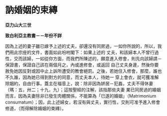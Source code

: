 # 訥婚姻的束縳


**亞力山大三世**

**致白利亞主教書－－年份不詳**





因為上述的妻子雖已嫁予上述的丈夫，卻還沒有同房過，一如你所說的，所以，我們用此宗座的文件，書面如此吩咐閣下：如果上述的
丈夫，和該婦本人不曾行過性，交而該婦，一如從你方面，而我們所陳述的，願意進入修會，則先向該婦請－保證書，保證自己該在兩個月之，內或進修會，或返回
自己丈夫身邊，然後你要赦免她因反對或因中止上訴所遭受的教會絕罰。之後，若她住入修會，那麼，誰也不久誰，因為她已得到對方的同意，而丈夫本人，待她一
穿上會衣，就可獲准解除姻約，自由行事。蓋主在福音上，說：除非因為姘居－犯姦，丈夫不得休妻（瑪：五，卅二；十九，九）；這按聖經的注解，該指那些夫妻
業已同房過的婚姻而言，因為夫妻除非已發生肉體關係，不能算為「已遂的婚姻」（Matrimonium 
consumatum）；因，此上述婦女，若沒有與丈夫，實行性，交則可准予進入修會修道，（而得解除婚姻的束縳）。

